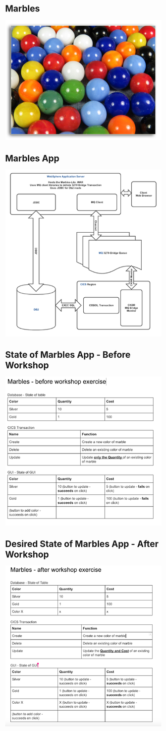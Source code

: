 # Marbles
![work](./assets/DevOps-Workshop4.png)

# Marbles App
![work1](./assets/DevOps-Workshop5.png)

# State of Marbles App - Before Workshop

![work2](./assets/DevOps-Workshop6.png)

# Desired State of Marbles App - After Workshop

![work3](./assets/DevOps-Workshop7.png)